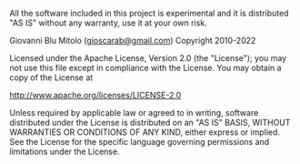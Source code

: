 All the software included in this project is experimental and it is distributed "AS IS" without any warranty, use it at your own risk.

Giovanni Blu Mitolo (gioscarab@gmail.com) Copyright 2010-2022

Licensed under the Apache License, Version 2.0 (the "License"); you may not use this file except in compliance with the License. You may obtain a copy of the License at

 http://www.apache.org/licenses/LICENSE-2.0

Unless required by applicable law or agreed to in writing, software distributed under the License is distributed on an "AS IS" BASIS, WITHOUT WARRANTIES OR CONDITIONS OF ANY KIND, either express or implied. See the License for the specific language governing permissions and limitations under the License.
